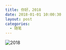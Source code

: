 ```yaml
---
title: 你好，2018
date: 2018-01-01 10:00:30
layout: post
categories:
  - 随笔
---
```


![2018][1]


  [1]: https://qn.zhoutao.ren/20180101/OpRDeE1B8h7kRrLZAdT_wVHi.jpg